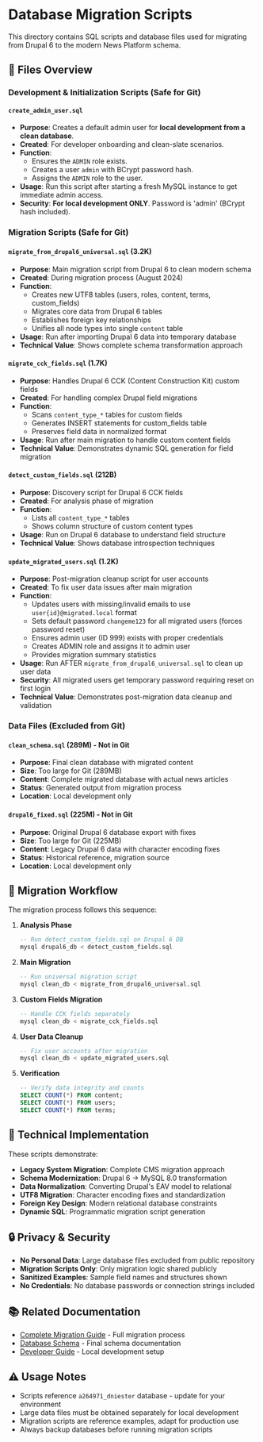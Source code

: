 # Database Migration Scripts

This directory contains SQL scripts and database files used for migrating from Drupal 6 to the modern News Platform schema.

## 📁 Files Overview

### Development & Initialization Scripts (Safe for Git)

#### `create_admin_user.sql`
- **Purpose**: Creates a default admin user for **local development from a clean database**.
- **Created**: For developer onboarding and clean-slate scenarios.
- **Function**:
    - Ensures the `ADMIN` role exists.
    - Creates a user `admin` with BCrypt password hash.
    - Assigns the `ADMIN` role to the user.
- **Usage**: Run this script after starting a fresh MySQL instance to get immediate admin access.
- **Security**: **For local development ONLY**. Password is 'admin' (BCrypt hash included).

### Migration Scripts (Safe for Git)

#### `migrate_from_drupal6_universal.sql` (3.2K)
- **Purpose**: Main migration script from Drupal 6 to clean modern schema
- **Created**: During migration process (August 2024)
- **Function**: 
  - Creates new UTF8 tables (users, roles, content, terms, custom_fields)
  - Migrates core data from Drupal 6 tables
  - Establishes foreign key relationships
  - Unifies all node types into single `content` table
- **Usage**: Run after importing Drupal 6 data into temporary database
- **Technical Value**: Shows complete schema transformation approach

#### `migrate_cck_fields.sql` (1.7K)
- **Purpose**: Handles Drupal 6 CCK (Content Construction Kit) custom fields
- **Created**: For handling complex Drupal field migrations
- **Function**:
  - Scans `content_type_*` tables for custom fields
  - Generates INSERT statements for custom_fields table
  - Preserves field data in normalized format
- **Usage**: Run after main migration to handle custom content fields
- **Technical Value**: Demonstrates dynamic SQL generation for field migration

#### `detect_custom_fields.sql` (212B)
- **Purpose**: Discovery script for Drupal 6 CCK fields
- **Created**: For analysis phase of migration
- **Function**:
  - Lists all `content_type_*` tables
  - Shows column structure of custom content types
- **Usage**: Run on Drupal 6 database to understand field structure
- **Technical Value**: Shows database introspection techniques

#### `update_migrated_users.sql` (1.2K)
- **Purpose**: Post-migration cleanup script for user accounts
- **Created**: To fix user data issues after main migration
- **Function**:
  - Updates users with missing/invalid emails to use `user{id}@migrated.local` format
  - Sets default password `changeme123` for all migrated users (forces password reset)
  - Ensures admin user (ID 999) exists with proper credentials
  - Creates ADMIN role and assigns it to admin user
  - Provides migration summary statistics
- **Usage**: Run AFTER `migrate_from_drupal6_universal.sql` to clean up user data
- **Security**: All migrated users get temporary password requiring reset on first login
- **Technical Value**: Demonstrates post-migration data cleanup and validation

### Data Files (Excluded from Git)

#### `clean_schema.sql` (289M) - **Not in Git**
- **Purpose**: Final clean database with migrated content
- **Size**: Too large for Git (289MB)
- **Content**: Complete migrated database with actual news articles
- **Status**: Generated output from migration process
- **Location**: Local development only

#### `drupal6_fixed.sql` (225M) - **Not in Git**
- **Purpose**: Original Drupal 6 database export with fixes
- **Size**: Too large for Git (225MB)
- **Content**: Legacy Drupal 6 data with character encoding fixes
- **Status**: Historical reference, migration source
- **Location**: Local development only

## 🔄 Migration Workflow

The migration process follows this sequence:

1. **Analysis Phase**
   ```sql
   -- Run detect_custom_fields.sql on Drupal 6 DB
   mysql drupal6_db < detect_custom_fields.sql
   ```

2. **Main Migration**
   ```sql
   -- Run universal migration script
   mysql clean_db < migrate_from_drupal6_universal.sql
   ```

3. **Custom Fields Migration**
   ```sql
   -- Handle CCK fields separately
   mysql clean_db < migrate_cck_fields.sql
   ```

4. **User Data Cleanup**
   ```sql
   -- Fix user accounts after migration
   mysql clean_db < update_migrated_users.sql
   ```

5. **Verification**
   ```sql
   -- Verify data integrity and counts
   SELECT COUNT(*) FROM content;
   SELECT COUNT(*) FROM users;
   SELECT COUNT(*) FROM terms;
   ```

## 🔧 Technical Implementation

These scripts demonstrate:

- **Legacy System Migration**: Complete CMS migration approach
- **Schema Modernization**: Drupal 6 → MySQL 8.0 transformation
- **Data Normalization**: Converting Drupal's EAV model to relational
- **UTF8 Migration**: Character encoding fixes and standardization
- **Foreign Key Design**: Modern relational database constraints
- **Dynamic SQL**: Programmatic migration script generation

## 🔒 Privacy & Security

- **No Personal Data**: Large database files excluded from public repository
- **Migration Scripts Only**: Only migration logic shared publicly
- **Sanitized Examples**: Sample field names and structures shown
- **No Credentials**: No database passwords or connection strings included

## 📚 Related Documentation

- [Complete Migration Guide](../docs/MIGRATION_DRUPAL6.md) - Full migration process
- [Database Schema](../docs/DATABASE_SCHEMA.md) - Final schema documentation
- [Developer Guide](../docs/DEVELOPER_GUIDE.md) - Local development setup

## ⚠️ Usage Notes

- Scripts reference `a264971_dniester` database - update for your environment
- Large data files must be obtained separately for local development
- Migration scripts are reference examples, adapt for production use
- Always backup databases before running migration scripts